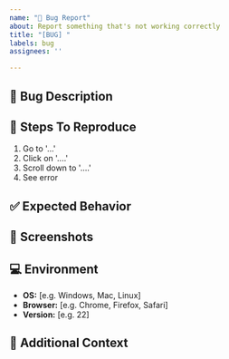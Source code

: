 ```yaml
---
name: "🐛 Bug Report"
about: Report something that's not working correctly
title: "[BUG] "
labels: bug
assignees: ''

---
```


## 🐛 Bug Description
<!-- A clear and concise description of what the bug is -->

## 🔄 Steps To Reproduce
1. Go to '...'
2. Click on '....'
3. Scroll down to '....'
4. See error

## ✅ Expected Behavior
<!-- What should have happened? -->

## 📸 Screenshots
<!-- If applicable, add screenshots to help explain your problem -->

## 💻 Environment
- **OS:** [e.g. Windows, Mac, Linux]
- **Browser:** [e.g. Chrome, Firefox, Safari]
- **Version:** [e.g. 22]

## 📝 Additional Context
<!-- Add any other context about the problem here -->
